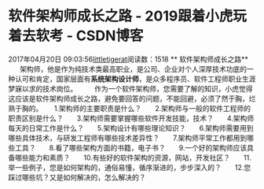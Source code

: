 # 软件架构师成长之路 - 2019跟着小虎玩着去软考 - CSDN博客
2017年04月20日 09:03:56[littletigerat](https://me.csdn.net/littletigerat)阅读数：1518
** 软件架构师成长之路**
        架构师，他是作为纯技术类最高职业，是公司、企业对个人深厚技术功底的一种认可和肯定，国家层面有**系统架构设计师**，是众多程序员、软件工程师职业生涯梦寐以求的技术岗位。
        作为一个软件架构师，您需要了解的知识，小虎觉得这应该是软件架构师成长之路，避免要回答的问题，不能回避，必须了然于胸，烂熟于胸的。
     1.架构师的主要职责是什么？
      2.架构师与一般的软件工程师的职责区别是什么？
      3.架构师需要掌握哪些软件开发技能，技术？
      4.架构师每天的日常工作是什么？
      5.架构设计有哪些理论知识？
      6.架构师需要用到哪些具体技术，与研发工程师有哪些技术差异性？
      7.架构师平常工作都用到哪些工具？
      8.看了哪些架构方面的书籍，电子书？
      9.一个好的架构师应该具备哪些能力和素质？
      10.有些好的软件架构的资源，网站，开发社区？
      11.举一些例子，您是如何架构的，通俗易懂，循序渐进的，步步深入的？
      12.您踩过哪些坑？又是如何解决的，怎么解决的？
